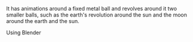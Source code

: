 It has animations around a fixed metal ball and revolves around it two smaller balls, such as the earth's revolution around the sun and the moon around the earth and the sun.

Using Blender
